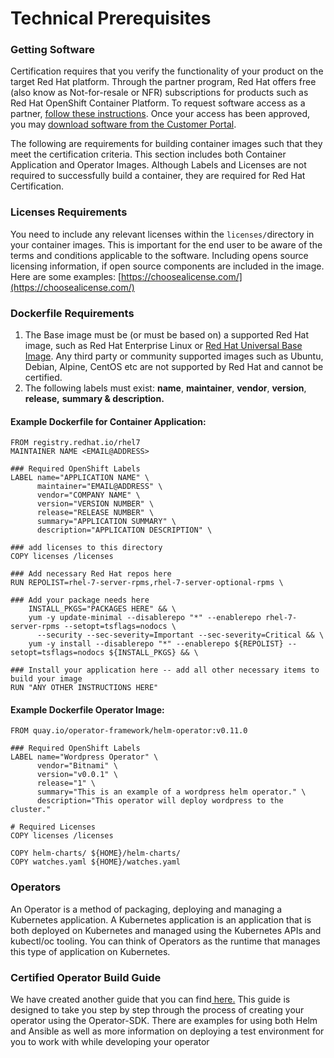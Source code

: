 # Technical Prerequisites

### Getting Software

Certification requires that you verify the functionality of your product on the target Red Hat platform. Through the partner program, Red Hat offers free \(also know as Not-for-resale or NFR\) subscriptions for products such as Red Hat OpenShift Container Platform. To request software access as a partner, [follow these instructions](https://redhat-connect.gitbook.io/red-hat-partner-connect-general-guide/benefits/software-access). Once your access has been approved, you may [download software from the Customer Portal](https://access.redhat.com/downloads/).

The following are requirements for building container images such that they meet the certification criteria. This section includes both Container Application and Operator Images. Although Labels and Licenses are not required to successfully build a container, they are required for Red Hat Certification. 

### Licenses Requirements

You need to include any relevant licenses within the `licenses/`directory in your container images. This is important for the end user to be aware of the terms and conditions applicable to the software. Including opens source licensing information, if open source components are included in the image. Here are some examples:  [https://choosealicense.com/](https://choosealicense.com/) 

### Dockerfile Requirements 

1. The Base image must be \(or must be based on\) a supported Red Hat image, such as Red Hat Enterprise Linux or [Red Hat Universal Base Image](https://redhat-connect.gitbook.io/partner-guide-for-red-hat-openshift-and-container/program-on-boarding/containers-with-red-hat-universal-base-image-ubi). Any third party or community supported images such as Ubuntu, Debian, Alpine, CentOS etc are not supported by Red Hat and cannot be certified.
2. The following labels must exist: **name**, **maintainer**, **vendor**, **version**, **release,** **summary & description.**

#### **Example Dockerfile for Container Application:** 

```text
FROM registry.redhat.io/rhel7
MAINTAINER NAME <EMAIL@ADDRESS>

### Required OpenShift Labels 
LABEL name="APPLICATION NAME" \
      maintainer="EMAIL@ADDRESS" \
      vendor="COMPANY NAME" \
      version="VERSION NUMBER" \
      release="RELEASE NUMBER" \
      summary="APPLICATION SUMMARY" \
      description="APPLICATION DESCRIPTION" \

### add licenses to this directory
COPY licenses /licenses

### Add necessary Red Hat repos here
RUN REPOLIST=rhel-7-server-rpms,rhel-7-server-optional-rpms \

### Add your package needs here
    INSTALL_PKGS="PACKAGES HERE" && \
    yum -y update-minimal --disablerepo "*" --enablerepo rhel-7-server-rpms --setopt=tsflags=nodocs \
      --security --sec-severity=Important --sec-severity=Critical && \
    yum -y install --disablerepo "*" --enablerepo ${REPOLIST} --setopt=tsflags=nodocs ${INSTALL_PKGS} && \

### Install your application here -- add all other necessary items to build your image
RUN "ANY OTHER INSTRUCTIONS HERE"
```

#### Example Dockerfile Operator Image:

```text
FROM quay.io/operator-framework/helm-operator:v0.11.0

### Required OpenShift Labels
LABEL name="Wordpress Operator" \
      vendor="Bitnami" \
      version="v0.0.1" \
      release="1" \
      summary="This is an example of a wordpress helm operator." \
      description="This operator will deploy wordpress to the cluster."

# Required Licenses
COPY licenses /licenses

COPY helm-charts/ ${HOME}/helm-charts/
COPY watches.yaml ${HOME}/watches.yaml
```

### Operators 

An Operator is a method of packaging, deploying and managing a Kubernetes application. A Kubernetes application is an application that is both deployed on Kubernetes and managed using the Kubernetes APIs and kubectl/oc tooling. You can think of Operators as the runtime that manages this type of application on Kubernetes.

### Certified Operator Build Guide

We have created another guide that you can find[ here.](https://redhat-connect.gitbook.io/certified-operator-guide/) This guide is designed to take you step by step through the process of creating your operator using the Operator-SDK. There are examples for using both Helm and Ansible as well as more information on deploying a test environment for you to work with while developing your operator



